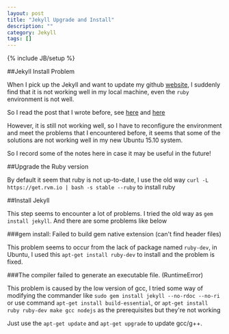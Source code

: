 ```yaml
---
layout: post
title: "Jekyll Upgrade and Install"
description: ""
category: Jekyll
tags: []
---
```

{% include JB/setup %}


##Jekyll Install Problem

When I pick up the Jekyll and want to update my github [website](deercoder.github.io), I suddenly find that it is not
working well in my local machine, even the `ruby` environment is not well.

So I read the post that I wrote before, see [here](http://deercoder.github.io/jekyll/2015/04/24/debug-jekyll/) and [here](http://deercoder.github.io/jekyll/2015/04/17/1-jekyll-setup/)

However, it is still not working well, so I have to reconfigure the environment and meet the problems that I encountered
before, it seems that some of the solutions are not working well in my new Ubuntu 15.10 system.

So I record some of the notes here in case it may be useful in the future!

##Upgrade the Ruby version

By default it seem that ruby is not up-to-date, I use the old way `curl -L https://get.rvm.io | bash -s stable --ruby` to
install ruby

##Install Jekyll

This step seems to encounter a lot of problems. I tried the old way as `gem install jekyll`. And there are some problems
like below

###gem install: Failed to build gem native extension (can't find header files)

This problem seems to occur from the lack of package named `ruby-dev`, in Ubuntu, I used this `apt-get install ruby-dev`
to install and the problem is fixed.

###The compiler failed to generate an executable file. (RuntimeError)

This problem is caused by the low version of gcc, I tried some way of modifying the commander like `sudo gem install jekyll --no-rdoc --no-ri`
or use command `apt-get install build-essential`, or `apt-get install ruby ruby-dev make gcc nodejs` as the prerequisites
but they're not working

Just use the `apt-get update` and `apt-get upgrade` to update gcc/g++.
